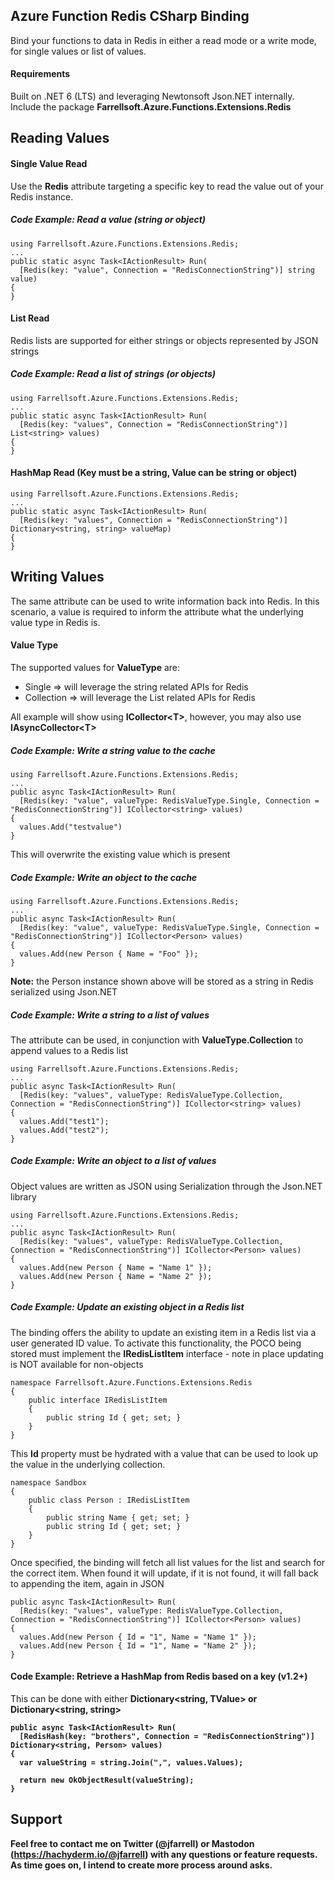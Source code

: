 ## Azure Function Redis CSharp Binding
Bind your functions to data in Redis in either a read mode or a write mode, for single values or list of values.

#### Requirements
Built on .NET 6 (LTS) and leveraging Newtonsoft Json.NET internally.
Include the package **Farrellsoft.Azure.Functions.Extensions.Redis**

## Reading Values

#### Single Value Read
Use the **Redis** attribute targeting a specific key to read the value out of your Redis instance.

##### Code Example: Read a value (string or object)
```
using Farrellsoft.Azure.Functions.Extensions.Redis;
...
public static async Task<IActionResult> Run(
  [Redis(key: "value", Connection = "RedisConnectionString")] string value)
{
}
```

#### List Read
Redis lists are supported for either strings or objects represented by JSON strings

##### Code Example: Read a list of strings (or objects)
```
using Farrellsoft.Azure.Functions.Extensions.Redis;
...
public static async Task<IActionResult> Run(
  [Redis(key: "values", Connection = "RedisConnectionString")] List<string> values)
{
}
```

#### HashMap Read (Key must be a string, Value can be string or object)
```
using Farrellsoft.Azure.Functions.Extensions.Redis;
...
public static async Task<IActionResult> Run(
  [Redis(key: "values", Connection = "RedisConnectionString")] Dictionary<string, string> valueMap)
{
}
```

## Writing Values
The same attribute can be used to write information back into Redis. In this scenario, a value is required to inform the attribute what the underlying value type in Redis is.

#### Value Type
The supported values for **ValueType** are:
- Single => will leverage the string related APIs for Redis
- Collection => will leverage the List related APIs for Redis

All example will show using **ICollector&lt;T&gt;**, however, you may also use **IAsyncCollector&lt;T&gt;**

##### Code Example: Write a string value to the cache
```
using Farrellsoft.Azure.Functions.Extensions.Redis;
...
public async Task<IActionResult> Run(
  [Redis(key: "value", valueType: RedisValueType.Single, Connection = "RedisConnectionString")] ICollector<string> values)
{
  values.Add("testvalue")
}
```
This will overwrite the existing value which is present

##### Code Example: Write an object to the cache
```
using Farrellsoft.Azure.Functions.Extensions.Redis;
...
public async Task<IActionResult> Run(
  [Redis(key: "value", valueType: RedisValueType.Single, Connection = "RedisConnectionString")] ICollector<Person> values)
{
  values.Add(new Person { Name = "Foo" });
}
```
**Note:** the Person instance shown above will be stored as a string in Redis serialized using Json.NET

##### Code Example: Write a string to a list of values
The attribute can be used, in conjunction with **ValueType.Collection** to append values to a Redis list
```
using Farrellsoft.Azure.Functions.Extensions.Redis;
...
public async Task<IActionResult> Run(
  [Redis(key: "values", valueType: RedisValueType.Collection, Connection = "RedisConnectionString")] ICollector<string> values)
{
  values.Add("test1");
  values.Add("test2");
}
```

##### Code Example: Write an object to a list of values
Object values are written as JSON using Serialization through the Json.NET library
```
using Farrellsoft.Azure.Functions.Extensions.Redis;
...
public async Task<IActionResult> Run(
  [Redis(key: "values", valueType: RedisValueType.Collection, Connection = "RedisConnectionString")] ICollector<Person> values)
{
  values.Add(new Person { Name = "Name 1" });
  values.Add(new Person { Name = "Name 2" });
}
```

##### Code Example: Update an existing object in a Redis list
The binding offers the ability to update an existing item in a Redis list via a user generated ID value. To activate this functionality, the POCO being stored must implement the **IRedisListItem** interface - note in place updating is NOT available for non-objects
```
namespace Farrellsoft.Azure.Functions.Extensions.Redis
{
	public interface IRedisListItem
	{
		public string Id { get; set; }
	}
}
```

This **Id** property must be hydrated with a value that can be used to look up the value in the underlying collection.

```
namespace Sandbox
{
    public class Person : IRedisListItem
    {
        public string Name { get; set; }
        public string Id { get; set; }
    }
}
```

Once specified, the binding will fetch all list values for the list and search for the correct item. When found it will update, if it is not found, it will fall back to appending the item, again in JSON
```
public async Task<IActionResult> Run(
  [Redis(key: "values", valueType: RedisValueType.Collection, Connection = "RedisConnectionString")] ICollector<Person> values)
{
  values.Add(new Person { Id = "1", Name = "Name 1" });
  values.Add(new Person { Id = "1", Name = "Name 2" });
}
```

#### Code Example: Retrieve a HashMap from Redis based on a key (v1.2+)
This can be done with either <strong>Dictionary&lt;string, TValue&gt; or Dictionary&lt;string, string&gt;
```
public async Task<IActionResult> Run(
  [RedisHash(key: "brothers", Connection = "RedisConnectionString")] Dictionary<string, Person> values)
{
  var valueString = string.Join(",", values.Values);

  return new OkObjectResult(valueString);
}
```

## Support
Feel free to contact me on Twitter (@jfarrell) or Mastodon (https://hachyderm.io/@jfarrell) with any questions or feature requests. As time goes on, I intend to create more process around asks.